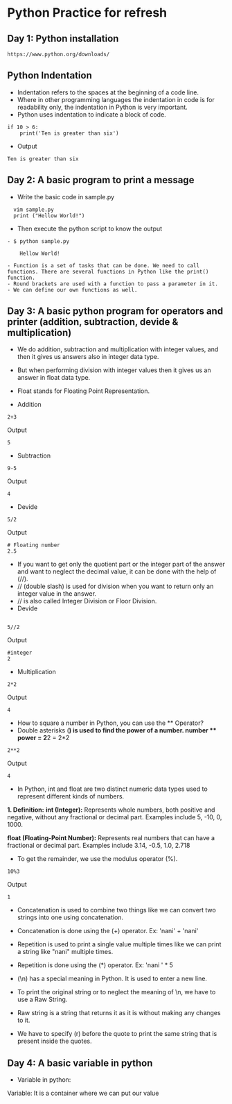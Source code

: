 # Python Practice for refresh 

## Day 1: Python installation

```
https://www.python.org/downloads/
```

## Python Indentation

- Indentation refers to the spaces at the beginning of a code line.
- Where in other programming languages the indentation in code is for readability only, the indentation in Python is very important.
- Python uses indentation to indicate a block of code.

```
if 10 > 6:
    print('Ten is greater than six')
```

- Output
```
Ten is greater than six

```

## Day 2: A basic program to print a message

- Write the basic code in sample.py
```  
  vim sample.py
  print ("Hellow World!")
```
- Then execute the python script to know the output
```
- $ python sample.py

    Hellow World!
```
```
- Function is a set of tasks that can be done. We need to call functions. There are several functions in Python like the print() function.
- Round brackets are used with a function to pass a parameter in it.
- We can define our own functions as well.
```


## Day 3: A basic python program for operators and printer (addition, subtraction, devide & multiplication)

- We do addition, subtraction and multiplication with integer values, and then it gives us answers also in integer data type.
- But when performing division with integer values then it gives us an answer in float data type.
- Float stands for Floating Point Representation.

- Addition 
```
2+3
```
 Output 

```
5
```

- Subtraction 
```
9-5
```
 Output 

```
4
```
- Devide

```
5/2
```
 Output 

```
# Floating number
2.5 
```


- If you want to get only the quotient part or the integer part of the answer and want to neglect the decimal value, it can be done with the help of (//).
- // (double slash) is used for division when you want to return only an integer value in the answer.
- // is also called Integer Division or Floor Division.
- Devide


```

5//2
```
 Output 

```
#integer
2
```
- Multiplication

```
2*2
```
 Output 

```
4
```

- How to square a number in Python, you can use the ** Operator?
- Double asterisks (**) is used to find the power of a number. 
        number ** power =  2**2 = 2*2

```
2**2

```
 Output

```
4
```

- In Python, int and float are two distinct numeric data types used to represent different kinds of numbers.
  
**1. Definition:**
**int (Integer):**
Represents whole numbers, both positive and negative, without any fractional or decimal part. Examples include 5, -10, 0, 1000.

**float (Floating-Point Number):**
Represents real numbers that can have a fractional or decimal part. Examples include 3.14, -0.5, 1.0, 2.718


- To get the remainder, we use the modulus operator (%).

```
10%3
```
 Output 

```
1
```

- Concatenation is used to combine two things like we can convert two strings into one using concatenation.
- Concatenation is done using the (+) operator.
  Ex: 'nani' + 'nani'

- Repetition is used to print a single value multiple times like we can print a string like "nani" multiple times.
- Repetition is done using the (*) operator.
  Ex:  'nani ' * 5


- (\n) has a special meaning in Python. It is used to enter a new line.
- To print the original string or to neglect the meaning of \n, we have to use a Raw String.
- Raw string is a string that returns it as it is without making any changes to it. 
- We have to specify (r) before the quote to print the same string that is present inside the quotes.


## Day 4: A basic variable in python

- Variable in python:

Variable: It is a container where we can put our value





